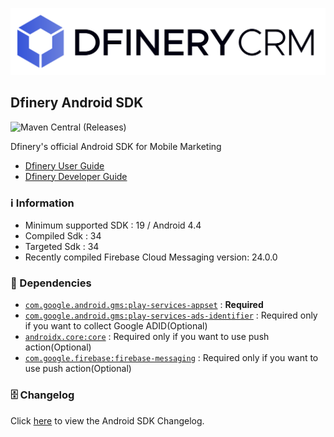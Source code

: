 ![dfinery](logo.svg)

## Dfinery Android SDK

![Maven Central (Releases)](https://img.shields.io/maven-central/v/com.igaworks.dfinery/android-sdk)

Dfinery's official Android SDK for Mobile Marketing

- [Dfinery User Guide](https://docs.dfinery.ai/user-guide)
- [Dfinery Developer Guide](https://docs.dfinery.ai/developer-guide/platform/android)

### ℹ️ Information
- Minimum supported SDK : 19 / Android 4.4
- Compiled Sdk : 34
- Targeted Sdk : 34
- Recently compiled Firebase Cloud Messaging version: 24.0.0

### 🔗 Dependencies

- [`com.google.android.gms:play-services-appset`](https://developer.android.com/training/articles/app-set-id) : **Required**
- [`com.google.android.gms:play-services-ads-identifier`](https://support.google.com/googleplay/android-developer/answer/6048248) : Required only if you want to collect Google ADID(Optional)
- [`androidx.core:core`](https://developer.android.com/jetpack/androidx/releases/core) : Required only if you want to use push action(Optional)
- [`com.google.firebase:firebase-messaging`](https://firebase.google.com/docs/cloud-messaging) : Required only if you want to use push action(Optional)

### 🗄️ Changelog

Click [here](./CHANGELOG.md) to view the Android SDK Changelog.